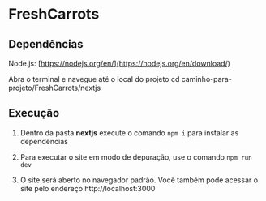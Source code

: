 
# FreshCarrots

## Dependências

Node.js: [https://nodejs.org/en/](https://nodejs.org/en/download/)

Abra o terminal e navegue até o local do projeto cd caminho-para-projeto/FreshCarrots/nextjs

## Execução 

1. Dentro da pasta **nextjs** execute o comando ```npm i``` para instalar as dependências

2. Para executar o site em modo de depuração, use o comando `npm run dev`

3. O site será aberto no navegador padrão. Você também pode acessar o site pelo endereço 
http://localhost:3000
